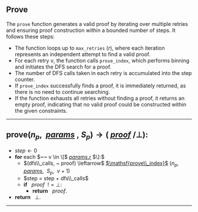 ## Prove
The `prove` function generates a valid proof by iterating over multiple retries and ensuring proof construction within a bounded number of steps. 
It follows these steps:
- The function loops up to `max_retries` ($r$), where each iteration represents an independent attempt to find a valid proof.
- For each retry $v$, the function calls `prove_index`, which performs binning and initiates the DFS search for a proof. 
- The number of DFS calls taken in each retry is accumulated into the step counter. 
- If `prove_index` successfully finds a proof, it is immediately returned, as there is no need to continue searching. 
- If the function exhausts all retries without finding a proof, it returns an empty proof, indicating that no valid proof could be constructed within the given constraints.
---
$\mathsf{prove} (n_p,~$ [$params$](variables#parameters) $, ~S_p) \rightarrow ($ [$proof$](variables#proof) $/ \bot)$:
---
- $step \leftarrow 0$
- **for** each $~~ v \in \[$ [$params.r$](variables#params-r) $\]:$
  - $(dfs\\_calls, ~ proof) \leftarrow$ [$\mathsf{prove\\_index}$](internal_functions#prove-index) $(n_p,~$ [$params$](variables#parameters), $~S_p$, $~v+1)$
  - $step = step + dfs\\_calls$
  - **if** $~~ proof ~~!= \bot:$
    - **return** $~~ proof.$
- **return** $~~ \bot.$
---
